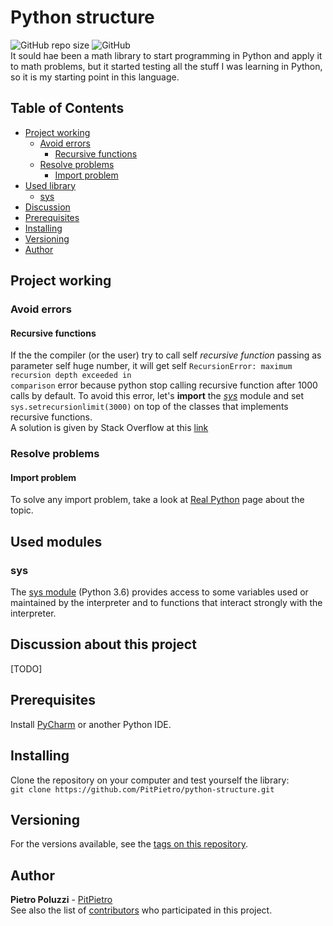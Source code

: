 # Python structure
![GitHub repo size](https://img.shields.io/github/repo-size/PitPietro/pascal-triangle)
![GitHub](https://img.shields.io/github/license/PitPietro/pascal-triangle)
<br>It sould hae been a math library to start programming in Python and apply it to math problems, but it started testing all the stuff I was learning in Python, so it is my starting point in this language.
## Table of Contents
- [Project working](#project-working)
  - [Avoid errors](#avoid-errors)
    - [Recursive functions](#recursive-functions)
  - [Resolve problems](#resolve-problems)
    - [Import problem](#import-problem)
- [Used library](#used-modules)
  - [sys](#sys)
- [Discussion](#discussion-about-this-project)
- [Prerequisites](#prerequisites)
- [Installing](#installing)
- [Versioning](#versioning)
- [Author](#author)
## Project working
### Avoid errors
#### Recursive functions
If the the compiler (or the user) try to call self <i>recursive function</i> passing as parameter self huge number, it will
get self <code>RecursionError: maximum recursion depth exceeded in comparison</code> error because python stop calling
recursive function after 1000 calls by default. To avoid this error, let's <b>import</b> the <i>[sys](#sys)</i> module
and set <code>sys.setrecursionlimit(3000)</code> on top of the classes that implements recursive functions.<br>
A solution is given by Stack Overflow at this [link](https://stackoverflow.com/questions/20034023/maximum-recursion-depth-exceeded-in-comparison)

### Resolve problems
#### Import problem
To solve any import problem, take a look at [Real Python](https://realpython.com/absolute-vs-relative-python-imports/)
page about the topic.

## Used modules
### sys
The [sys module](https://docs.python.org/3.6/library/sys.html) (Python 3.6) provides access to some variables used or
maintained by the interpreter and to functions that interact strongly with the interpreter.

## Discussion about this project
[TODO]

## Prerequisites
Install [PyCharm](https://www.jetbrains.com/pycharm/download/) or another Python IDE.

## Installing
Clone the repository on your computer and test yourself the library:
<br>`git clone https://github.com/PitPietro/python-structure.git`


## Versioning
For the versions available, see the [tags on this repository](https://github.com/PitPietro/python-structure/tags).


## Author
**Pietro Poluzzi** - [PitPietro](https://github.com/PitPietro)
<br>See also the list of [contributors](https://github.com/PitPietro/python-structure/contributors) who participated in this project.

